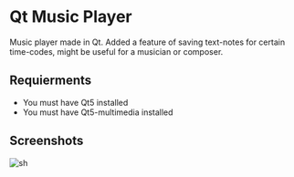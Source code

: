 # Qt Music Player

Music player made in Qt.
Added a feature of saving text-notes for certain time-codes, might be useful for a musician or composer.

## Requierments
* You must have Qt5 installed
* You must have Qt5-multimedia installed

## Screenshots

![sh](https://i.imgur.com/JgMqykF.png)
